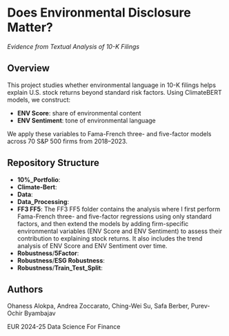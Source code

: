 # Does Environmental Disclosure Matter?  
*Evidence from Textual Analysis of 10-K Filings*

## Overview

This project studies whether environmental language in 10-K filings helps explain U.S. stock returns beyond standard risk factors. Using ClimateBERT models, we construct:  
- **ENV Score**: share of environmental content  
- **ENV Sentiment**: tone of environmental language  

We apply these variables to Fama-French three- and five-factor models across 70 S&P 500 firms from 2018–2023.

## Repository Structure

- **10%_Portfolio**:
- **Climate-Bert**:
- **Data**:
- **Data_Processing**:
- **FF3 FF5**:
  The FF3 FF5 folder contains the analysis where I first perform Fama-French three- and five-factor regressions using only standard factors, and then extend the models by adding firm-specific environmental variables (ENV Score and ENV Sentiment) to assess their contribution to explaining stock returns. It also includes the trend analysis of ENV Score and ENV Sentiment over time.
- **Robustness**/**5Factor**:
- **Robustness**/**ESG Robustness**:
- **Robustness**/**Train_Test_Split**:




## Authors

Ohaness Alokpa, Andrea Zoccarato, Ching-Wei Su, Safa Berber, Purev-Ochir Byambajav

EUR 2024-25 Data Science For Finance

